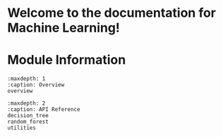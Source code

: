 # Welcome to the documentation for Machine Learning!

# Module Information


```{toctree}
:maxdepth: 1
:caption: Overview
overview
```

```{toctree}
:maxdepth: 2
:caption: API Reference
decision_tree
random_forest
utilities
```
